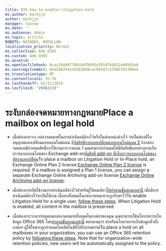 ```yaml
---
title: 976-how-to-enable-litigation-hold
ms.author: markjjo
author: markjjo
manager: lauraw
ms.date: ''
ms.audience: Admin
ms.topic: article
ROBOTS: NOINDEX, NOFOLLOW
localization_priority: Normal
ms.collection: Adm_O365
ms.custom: Adm_O365
ms.assetid: ''
ms.openlocfilehash: 8cac29a9877d0c64fbb95af819fb4012e80503a6
ms.sourcegitcommit: 6bd248764239282688cac98347c2356b701389e4
ms.translationtype: MT
ms.contentlocale: th-TH
ms.lasthandoff: 02/13/2019
ms.locfileid: "29982119"
---
```

# <a name="place-a-mailbox-on-legal-hold"></a><span data-ttu-id="82576-102">ระงับกล่องจดหมายทางกฎหมาย</span><span class="sxs-lookup"><span data-stu-id="82576-102">Place a mailbox on legal hold</span></span>

- <span data-ttu-id="82576-p101">เมื่อต้องการวาง กล่องจดหมายในการดำเนินคดีค้างไว้หรือในตำแหน่งค้างไว้ จำเป็นต้องมีใบอนุญาตแลกเปลี่ยนแบบออนไลน์แผน 2[ลิขสิทธิ์การแลกเปลี่ยนแบบออนไลน์แผน 2](https://docs.microsoft.com/office365/servicedescriptions/office-365-platform-service-description/office-365-plan-options) ถ้ากล่องจดหมายมีกำหนดสิทธิ์การใช้งานการวางแผน 1 คุณสามารถกำหนดให้มีลิขสิทธิ์แยกต่างหากเก็บถาวรแบบออนไลน์ของ Exchange add-on[ลิขสิทธิ์ add-on ที่เก็บถาวรแบบออนไลน์ของอัตราแลกเปลี่ยน](https://docs.microsoft.com/office365/servicedescriptions/exchange-online-archiving-service-description)</span><span class="sxs-lookup"><span data-stu-id="82576-p101">To place a mailbox on Litigation Hold or In-Place hold, an Exchange Online Plan 2 license [Exchange Online Plan 2 license](https://docs.microsoft.com/office365/servicedescriptions/office-365-platform-service-description/office-365-plan-options) is required. If a mailbox is assigned a Plan 1 license, you can assign a separate Exchange Online Archiving add-on license [Exchange Online Archiving add-on license](https://docs.microsoft.com/office365/servicedescriptions/exchange-online-archiving-service-description).</span></span>

- <span data-ttu-id="82576-p102">เมื่อต้องการเปิดใช้งานการดำเนินคดีค้างไว้สำหรับผู้ใช้คนเดียว[ให้ทำตามขั้นตอนเหล่านี้](https://docs.microsoft.com/office365/SecurityCompliance/place-a-mailbox-on-litigation-hold) เมื่อมีการดำเนินคดีค้างไว้จะเปิดใช้งาน เนื้อหาทั้งหมดในกล่องจดหมายจะถูกรักษาไว้</span><span class="sxs-lookup"><span data-stu-id="82576-p102">To enable Litigation Hold for a single user, [follow these steps](https://docs.microsoft.com/office365/SecurityCompliance/place-a-mailbox-on-litigation-hold). When Litigation Hold is enabled, all content in the mailbox is preserved.</span></span>

- <span data-ttu-id="82576-p103">เมื่อต้องการวางการหยุดบนกล่องจดหมายทั้งหมดในองค์กรของคุณ คุณสามารถใช้นโยบายการเก็บข้อมูล Office 365 โดย[ทำตามขั้นตอนเหล่านี้](https://docs.microsoft.com/office365/securitycompliance/retention-policies#applying-a-retention-policy-to-an-entire-organization-or-specific-locations) หมายเหตุว่า สำหรับนโยบายการเก็บข้อมูลทั่วทั้งองค์กร ผู้ใช้ใหม่จะถูกกำหนดโดยอัตโนมัติไปยังกรมธรรม์</span><span class="sxs-lookup"><span data-stu-id="82576-p103">To place a hold on all mailboxes in your organization, you can use an Office 365 retention policy by  [following these steps](https://docs.microsoft.com/office365/securitycompliance/retention-policies#applying-a-retention-policy-to-an-entire-organization-or-specific-locations). Note that for organization-wide retention policies, new users will be automatically assigned to the policy.</span></span>

